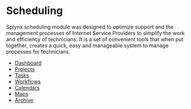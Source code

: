 Scheduling
=======

Splynx scheduling module was designed to optimize support and the management processes of Internet Service Providers to simplify the work and efficiency of technicians. It is a set of convenient tools that when put together, creates a quick, easy and manageable system to manage processes for technicians.

* [Dashboard](scheduling/dashboard/dashboard.md)
* [Projects](scheduling/projects/projects.md)
* [Tasks](scheduling/tasks/tasks.md)
* [Workflows](scheduling/workflows/workflows.md)
* [Calendars](scheduling/calendars/calendars.md)
* [Maps](scheduling/maps/maps.md)
* [Archive](scheduling/archive/archive.md)
